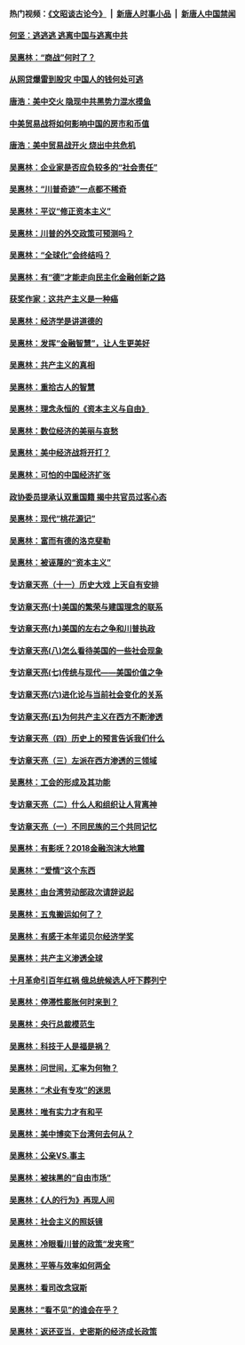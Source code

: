 #### 热门视频：[《文昭谈古论今》](https://github.com/gfw-breaker/wenzhao/blob/master/README.md?t=10220633) &nbsp;|&nbsp; [新唐人时事小品](https://github.com/gfw-breaker/ntdtv-comedy/blob/master/README.md?t=10220633) &nbsp;|&nbsp; [新唐人中国禁闻](https://github.com/gfw-breaker/ntdtv-news/blob/master/README.md?t=10220633)

#### [何坚：逃逃逃 逃离中国与逃离中共](../pages/nsc423/n10592891.md?t=10220633) 

#### [吴惠林：“商战”何时了？](../pages/nsc423/n10573558.md?t=10220633) 

#### [从网贷爆雷到股灾 中国人的钱何处可逃](../pages/nsc423/n10572800.md?t=10220633) 

#### [唐浩：美中交火 隐现中共黑势力混水摸鱼](../pages/nsc423/n10544040.md?t=10220633) 

#### [中美贸易战将如何影响中国的房市和币值](../pages/nsc423/n10543697.md?t=10220633) 

#### [唐浩：美中贸易战开火 烧出中共危机](../pages/nsc423/n10540126.md?t=10220633) 

#### [吴惠林：企业家是否应负较多的“社会责任”](../pages/nsc423/n10535022.md?t=10220633) 

#### [吴惠林：“川普奇迹”一点都不稀奇](../pages/nsc423/n10512808.md?t=10220633) 

#### [吴惠林：平议“修正资本主义”](../pages/nsc423/n10495724.md?t=10220633) 

#### [吴惠林：川普的外交政策可预测吗？](../pages/nsc423/n10462387.md?t=10220633) 

#### [吴惠林：“全球化”会终结吗？](../pages/nsc423/n10452838.md?t=10220633) 

#### [吴惠林：有“德”才能走向民主化金融创新之路](../pages/nsc423/n10432292.md?t=10220633) 

#### [获奖作家：这共产主义是一种癌](../pages/nsc423/n10431541.md?t=10220633) 

#### [吴惠林：经济学是讲道德的](../pages/nsc423/n10398014.md?t=10220633) 

#### [吴惠林：发挥“金融智慧”，让人生更美好](../pages/nsc423/n10375019.md?t=10220633) 

#### [吴惠林：共产主义的真相](../pages/nsc423/n10351394.md?t=10220633) 

#### [吴惠林：重拾古人的智慧](../pages/nsc423/n10337691.md?t=10220633) 

#### [吴惠林：理念永恒的《资本主义与自由》](../pages/nsc423/n10316274.md?t=10220633) 

#### [吴惠林：数位经济的美丽与哀愁](../pages/nsc423/n10292946.md?t=10220633) 

#### [吴惠林：美中经济战将开打？](../pages/nsc423/n10258825.md?t=10220633) 

#### [吴惠林：可怕的中国经济扩张](../pages/nsc423/n10219147.md?t=10220633) 

#### [政协委员提承认双重国籍 揭中共官员过客心态](../pages/nsc423/n10208809.md?t=10220633) 

#### [吴惠林：现代“桃花源记”](../pages/nsc423/n10185234.md?t=10220633) 

#### [吴惠林：富而有德的洛克斐勒](../pages/nsc423/n10142264.md?t=10220633) 

#### [吴惠林：被诬蔑的“资本主义”](../pages/nsc423/n10124816.md?t=10220633) 

#### [专访章天亮（十一）历史大戏 上天自有安排](../pages/nsc423/n10094905.md?t=10220633) 

#### [专访章天亮(十)美国的繁荣与建国理念的联系](../pages/nsc423/n10094899.md?t=10220633) 

#### [专访章天亮(九)美国的左右之争和川普执政](../pages/nsc423/n10094889.md?t=10220633) 

#### [专访章天亮(八)怎么看待美国的一些社会现象](../pages/nsc423/n10094857.md?t=10220633) 

#### [专访章天亮(七)传统与现代——美国价值之争](../pages/nsc423/n10093140.md?t=10220633) 

#### [专访章天亮(六)进化论与当前社会变化的关系](../pages/nsc423/n10092036.md?t=10220633) 

#### [专访章天亮(五)为何共产主义在西方不断渗透](../pages/nsc423/n10083620.md?t=10220633) 

#### [专访章天亮（四）历史上的预言告诉我们什么](../pages/nsc423/n10083606.md?t=10220633) 

#### [专访章天亮（三）左派在西方渗透的三领域](../pages/nsc423/n10081115.md?t=10220633) 

#### [吴惠林：工会的形成及其功能](../pages/nsc423/n10080633.md?t=10220633) 

#### [专访章天亮（二）什么人和组织让人背离神](../pages/nsc423/n10076637.md?t=10220633) 

#### [专访章天亮（一）不同民族的三个共同记忆](../pages/nsc423/n10074188.md?t=10220633) 

#### [吴惠林：有影呒？2018金融泡沫大地震](../pages/nsc423/n10040534.md?t=10220633) 

#### [吴惠林：“爱情”这个东西](../pages/nsc423/n10019423.md?t=10220633) 

#### [吴惠林：由台湾劳动部政次请辞说起](../pages/nsc423/n9979679.md?t=10220633) 

#### [吴惠林：五鬼搬运如何了？](../pages/nsc423/n9925338.md?t=10220633) 

#### [吴惠林：有感于本年诺贝尔经济学奖](../pages/nsc423/n9871883.md?t=10220633) 

#### [吴惠林：共产主义渗透全球](../pages/nsc423/n9812748.md?t=10220633) 

#### [十月革命引百年红祸 俄总统候选人吁下葬列宁](../pages/nsc423/n9810182.md?t=10220633) 

#### [吴惠林：停滞性膨胀何时来到？](../pages/nsc423/n9764136.md?t=10220633) 

#### [吴惠林：央行总裁模范生](../pages/nsc423/n9728134.md?t=10220633) 

#### [吴惠林：科技于人是福是祸？](../pages/nsc423/n9672982.md?t=10220633) 

#### [吴惠林：问世间，汇率为何物？](../pages/nsc423/n9621788.md?t=10220633) 

#### [吴惠林：“术业有专攻”的迷思](../pages/nsc423/n9580363.md?t=10220633) 

#### [吴惠林：唯有实力才有和平](../pages/nsc423/n9529599.md?t=10220633) 

#### [吴惠林：美中博奕下台湾何去何从？](../pages/nsc423/n9483598.md?t=10220633) 

#### [吴惠林：公亲VS.事主](../pages/nsc423/n9425637.md?t=10220633) 

#### [吴惠林：被抹黑的“自由市场”](../pages/nsc423/n9351545.md?t=10220633) 

#### [吴惠林：《人的行为》再现人间](../pages/nsc423/n9296339.md?t=10220633) 

#### [吴惠林：社会主义的照妖镜](../pages/nsc423/n9243460.md?t=10220633) 

#### [吴惠林：冷眼看川普的政策“发夹弯”](../pages/nsc423/n9120684.md?t=10220633) 

#### [吴惠林：平等与效率如何两全](../pages/nsc423/n9075430.md?t=10220633) 

#### [吴惠林：看司改念寇斯](../pages/nsc423/n9024915.md?t=10220633) 

#### [吴惠林：“看不见”的谁会在乎？](../pages/nsc423/n8977488.md?t=10220633) 

#### [吴惠林：返还亚当．史密斯的经济成长政策](../pages/nsc423/n8931896.md?t=10220633) 

